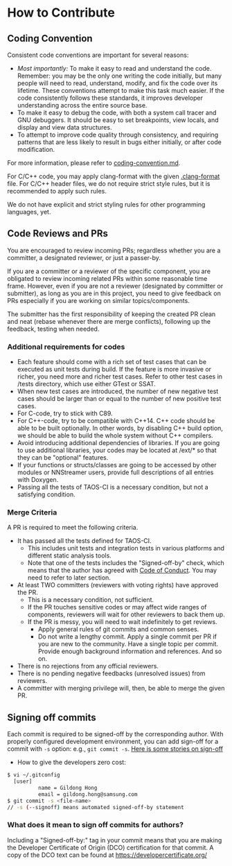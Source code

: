# How to Contribute

## Coding Convention
Consistent code conventions are important for several reasons:
* *Most importantly:* To make it easy to read and understand the code. Remember: you may be the only one writing the code initially, but many people will need to read, understand, modify, and fix the code over its lifetime. These conventions attempt to make this task much easier. If the code consistently follows these standards, it improves developer understanding across the entire source base.
* To make it easy to debug the code, with both a system call tracer and GNU debuggers. It should be easy to set breakpoints, view locals, and display and view data structures.
* To attempt to improve code quality through consistency, and requiring patterns that are less likely to result in bugs either initially, or after code modification.

For more information, please refer to [coding-convention.md](coding-convention.md).

For C/C++ code, you may apply clang-format with the given [.clang-format](../.clang-format) file.
For C/C++ header files, we do not require strict style rules, but it is recommended to apply such rules.

We do not have explicit and strict styling rules for other programming languages, yet.

## Code Reviews and PRs

You are encouraged to review incoming PRs; regardless whether you are a committer, a designated reviewer, or just a passer-by.

If you are a committer or a reviewer of the specific component, you are obligated to review incoming related PRs within some reasonable time frame.
However, even if you are not a reviewer (designated by committer or submitter), as long as you are in this project, you need to give feedback on PRs especially if you are working on similar topics/components.

The submitter has the first responsibility of keeping the created PR clean and neat (rebase whenever there are merge conflicts), following up the feedback, testing when needed.

### Additional requirements for codes
* Each feature should come with a rich set of test cases that can be executed as unit tests during build. If the feature is more invasive or richer, you need more and richer test cases. Refer to other test cases in /tests directory, which use either GTest or SSAT.
* When new test cases are introduced, the number of new negative test cases should be larger than or equal to the number of new positive test cases.
* For C-code, try to stick with C89.
* For C++-code, try to be compatible with C++14. C++ code should be able to be built optionally. In other words, by disabling C++ build option, we should be able to build the whole system without C++ compilers.
* Avoid introducing additional dependencies of libraries. If you are going to use additional libraries, your codes may be located at /ext/* so that they can be "optional" features.
* If your functions or structs/classes are going to be accessed by other modules or NNStreamer users, provide full descriptions of all entries with Doxygen.
* Passing all the tests of TAOS-CI is a necessary condition, but not a satisfying condition.

### Merge Criteria

A PR is required to meet the following criteria.
* It has passed all the tests defined for TAOS-CI.
    - This includes unit tests and integration tests in various platforms and different static analysis tools.
    - Note that one of the tests includes the "Signed-off-by" check, which means that the author has agreed with [Code of Conduct](../CODE_OF_CONDUCT.md). You may need to refer to later section.
* At least TWO committers (reviewers with voting rights) have approved the PR.
    - This is a necessary condition, not sufficient.
    - If the PR touches sensitive codes or may affect wide ranges of components, reviewers will wait for other reviewers to back them up.
    - If the PR is messy, you will need to wait indefinitely to get reviews.
        - Apply general rules of git commits and common senses.
        - Do not write a lengthy commit. Apply a single commit per PR if you are new to the community. Have a single topic per commit. Provide enough background information and references. And so on.
* There is no rejections from any official reviewers.
* There is no pending negative feedbacks (unresolved issues) from reviewers.
* A committer with merging privilege will, then, be able to merge the given PR.


## Signing off commits

Each commit is required to be signed-off by the corresponding author.
With properly configured development environment, you can add sign-off for a commit with ```-s``` option: e.g., ```git commit -s```.
[Here is some stories on sign-off](https://stackoverflow.com/questions/1962094/what-is-the-sign-off-feature-in-git-for)

- How to give the developers zero cost:
```bash
$ vi ~/.gitconfig
  [user]
          name = Gildong Hong
          email = gildong.hong@samsung.com
$ git commit -s <file-name>
// -s (--signoff) means automated signed-off-by statement
```

### What does it mean to sign off commits for authors?

Including a "Signed-off-by:" tag in your commit means that you are making the Developer Certificate of Origin (DCO) certification for that commit. A copy of the DCO text can be found at https://developercertificate.org/
